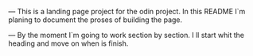 — This is a landing page project for the odin project. In this README I`m 
planing to document the proses of building the page.

— By the moment I`m going to work section by section. I ll start whit the heading and move on when is finish.